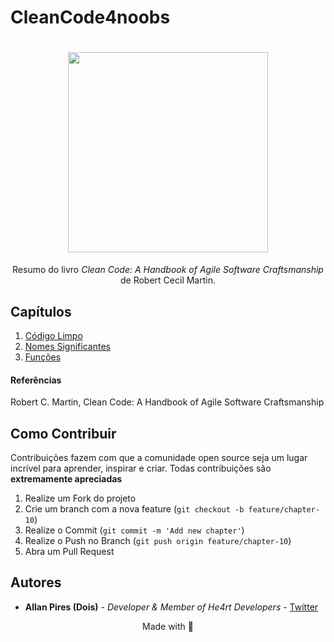 # CleanCode4noobs

<h1 align="center">
  <img src="https://images-na.ssl-images-amazon.com/images/I/41jEbK-jG+L.jpg" width="320">
</h1>

<p align="center">Resumo do livro <i>Clean Code: A Handbook of Agile Software Craftsmanship</i> de Robert Cecil Martin.</p>

## Capítulos

1. [Código Limpo](https://github.com/allan-pires/cleancode4noobs/blob/master/01%20C%C3%B3digo%20Limpo/C%C3%B3digo%20Limpo.md)
2. [Nomes Significantes](https://github.com/allan-pires/cleancode4noobs/blob/master/mylink.md)
3. [Funções](https://github.com/allan-pires/cleancode4noobs/blob/master/mylink.md)

#### Referências
Robert C. Martin, Clean Code: A Handbook of Agile Software Craftsmanship

## Como Contribuir

Contribuições fazem com que a comunidade open source seja um lugar incrível para aprender, inspirar e criar. Todas contribuições
são **extremamente apreciadas**

1. Realize um Fork do projeto
2. Crie um branch com a nova feature (`git checkout -b feature/chapter-10`)
3. Realize o Commit (`git commit -m 'Add new chapter'`)
4. Realize o Push no Branch (`git push origin feature/chapter-10`)
5. Abra um Pull Request

## Autores

- **Allan Pires (Dois)** - _Developer & Member of He4rt Developers_ - [Twitter](https://twitter.com/2lan_br)

<p align="center">Made with 💜</p>
